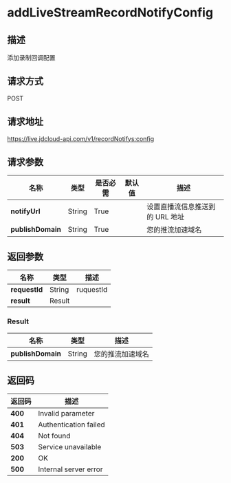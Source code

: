 # addLiveStreamRecordNotifyConfig


## 描述
添加录制回调配置

## 请求方式
POST

## 请求地址
https://live.jdcloud-api.com/v1/recordNotifys:config


## 请求参数
|名称|类型|是否必需|默认值|描述|
|---|---|---|---|---|
|**notifyUrl**|String|True| |设置直播流信息推送到的 URL 地址|
|**publishDomain**|String|True| |您的推流加速域名|


## 返回参数
|名称|类型|描述|
|---|---|---|
|**requestId**|String|ruquestId|
|**result**|Result| |

### Result
|名称|类型|描述|
|---|---|---|
|**publishDomain**|String|您的推流加速域名|

## 返回码
|返回码|描述|
|---|---|
|**400**|Invalid parameter|
|**401**|Authentication failed|
|**404**|Not found|
|**503**|Service unavailable|
|**200**|OK|
|**500**|Internal server error|
